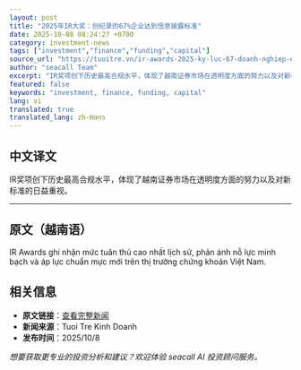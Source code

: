 ```yaml
---
layout: post
title: "2025年IR大奖：创纪录的67%企业达到信息披露标准"
date: 2025-10-08 08:24:27 +0700
category: investment-news
tags: ["investment","finance","funding","capital"]
source_url: "https://tuoitre.vn/ir-awards-2025-ky-luc-67-doanh-nghiep-dat-chuan-cong-bo-thong-tin-20251008093857582.htm"
author: "seacall Team"
excerpt: "IR奖项创下历史最高合规水平，体现了越南证券市场在透明度方面的努力以及对新标准的日益重视。..."
featured: false
keywords: "investment, finance, funding, capital"
lang: vi
translated: true
translated_lang: zh-Hans
---
```


## 中文译文

IR奖项创下历史最高合规水平，体现了越南证券市场在透明度方面的努力以及对新标准的日益重视。

---

## 原文（越南语）

IR Awards ghi nhận mức tuân thủ cao nhất lịch sử, phản ánh nỗ lực minh bạch và áp lực chuẩn mực mới trên thị trường chứng khoán Việt Nam.

## 相关信息

- **原文链接**：[查看完整新闻](https://tuoitre.vn/ir-awards-2025-ky-luc-67-doanh-nghiep-dat-chuan-cong-bo-thong-tin-20251008093857582.htm)
- **新闻来源**：Tuoi Tre Kinh Doanh
- **发布时间**：2025/10/8

*想要获取更专业的投资分析和建议？欢迎体验 seacall AI 投资顾问服务。*